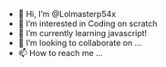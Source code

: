 - 👋 Hi, I’m @Lolmasterp54x
- 👀 I’m interested in Coding on scratch
- 🌱 I’m currently learning javascript!
- 💞️ I’m looking to collaborate on ...
- 📫 How to reach me ...

<!---
Lolmasterp54x/Lolmasterp54x is a ✨ special ✨ repository because its `README.md` (this file) appears on your GitHub profile.
You can click the Preview link to take a look at your changes.
--->
